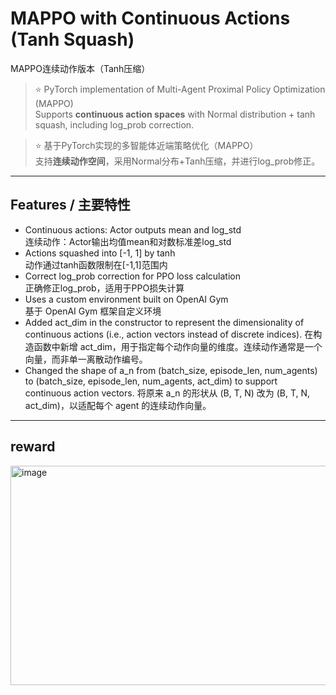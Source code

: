 # MAPPO with Continuous Actions (Tanh Squash)  
MAPPO连续动作版本（Tanh压缩）

> ⭐ PyTorch implementation of Multi-Agent Proximal Policy Optimization (MAPPO)  
> Supports **continuous action spaces** with Normal distribution + tanh squash, including log_prob correction.

> ⭐ 基于PyTorch实现的多智能体近端策略优化（MAPPO）  
> 支持**连续动作空间**，采用Normal分布+Tanh压缩，并进行log_prob修正。

---

## Features / 主要特性

- Continuous actions: Actor outputs mean and log_std  
  连续动作：Actor输出均值mean和对数标准差log_std  
- Actions squashed into [-1, 1] by tanh  
  动作通过tanh函数限制在[-1,1]范围内  
- Correct log_prob correction for PPO loss calculation  
  正确修正log_prob，适用于PPO损失计算  
- Uses a custom environment built on OpenAI Gym  
  基于 OpenAI Gym 框架自定义环境
- Added act_dim in the constructor to represent the dimensionality of continuous actions (i.e., action vectors instead of discrete indices).
  在构造函数中新增 act_dim，用于指定每个动作向量的维度。连续动作通常是一个向量，而非单一离散动作编号。
- Changed the shape of a_n from (batch_size, episode_len, num_agents) to (batch_size, episode_len, num_agents, act_dim) to support continuous action vectors.
  将原来 a_n 的形状从 (B, T, N) 改为 (B, T, N, act_dim)，以适配每个 agent 的连续动作向量。

---

## reward
<img width="518" height="351" alt="image" src="https://github.com/user-attachments/assets/70852486-f402-4259-bf1d-125024263726" />
